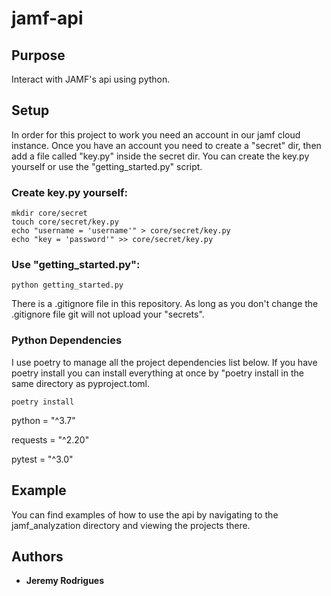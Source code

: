 # jamf-api

## Purpose
Interact with JAMF's api using python. 

## Setup

In order for this project to work you need an account in our jamf cloud instance. 
Once you have an account you need to create a "secret" dir, then add a file called "key.py"
inside the secret dir. You can create the key.py yourself or use the "getting_started.py" script.

### Create key.py yourself:

    mkdir core/secret
    touch core/secret/key.py
    echo "username = 'username'" > core/secret/key.py 
    echo "key = 'password'" >> core/secret/key.py
    
### Use "getting_started.py":

    python getting_started.py
    

There is a .gitignore file in this repository. As long as you don't change the .gitignore file git will not 
upload your "secrets". 

### Python Dependencies
I use poetry to manage all the project dependencies list below. If you have poetry install you can install everything 
at once by "poetry install in the same directory as pyproject.toml.
    
    poetry install

python = "^3.7"

requests = "^2.20"

pytest = "^3.0"

## Example
You can find examples of how to use the api by navigating to the jamf_analyzation directory and viewing the projects 
there.  

## Authors

* **Jeremy Rodrigues**
